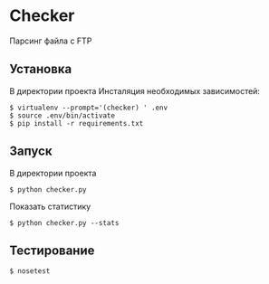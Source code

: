 # Checker

Парсинг файла с FTP 

## Установка

В директории проекта
Инсталяция необходимых зависимостей:

    $ virtualenv --prompt='(checker) ' .env
    $ source .env/bin/activate
    $ pip install -r requirements.txt

## Запуск

В директории проекта

    $ python checker.py

Показать статистику

    $ python checker.py --stats
    

## Тестирование

    $ nosetest

